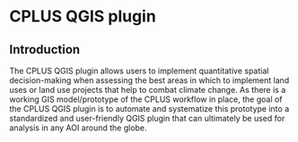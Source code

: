 # CPLUS QGIS plugin

## Introduction

The CPLUS QGIS plugin allows users to implement quantitative spatial decision-making when
assessing the best areas in which to implement land uses or land use projects that help to combat
climate change. As there is a working GIS model/prototype of the CPLUS workflow in place, the goal
of the CPLUS QGIS plugin is to automate and systematize this prototype into a standardized and
user-friendly QGIS plugin that can ultimately be used for analysis in any AOI around the globe.
